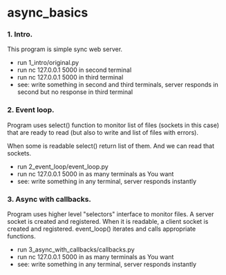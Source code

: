 # async_basics

### 1. Intro.

This program is simple sync web server.

- run 1_intro/original.py
- run nc 127.0.0.1 5000 in second terminal
- run nc 127.0.0.1 5000 in third terminal
- see: write something in second and third terminals, server responds in second but no response in third terminal

### 2. Event loop.

Program uses select() function to monitor list of files (sockets in this case) that are ready to read (but also to write and list of files with errors).

When some is readable select() return list of them. And we can read that sockets.

- run 2_event_loop/event_loop.py
- run nc 127.0.0.1 5000 in as many terminals as You want
- see: write something in any terminal, server responds instantly

### 3. Async with callbacks.

Program uses higher level "selectors" interface to monitor files. A server socket is created and registered.
When it is readable, a client socket is created and registered. event_loop() iterates and calls appropriate functions.

- run 3_async_with_callbacks/callbacks.py
- run nc 127.0.0.1 5000 in as many terminals as You want
- see: write something in any terminal, server responds instantly